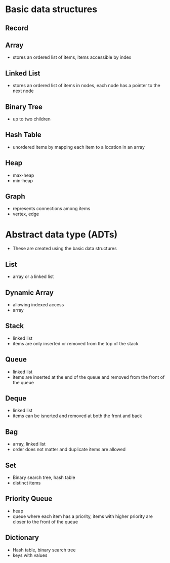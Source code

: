 # Basic data structures

## Record

## Array
- stores an ordered list of items, items accessible by index
## Linked List
- stores an ordered list of items in nodes, each node has a pointer to the next node
## Binary Tree
- up to two children
## Hash Table
- unordered items by mapping each item to a location in an array
## Heap
- max-heap
- min-heap
## Graph
- represents connections among items
- vertex, edge


# Abstract data type (ADTs)
- These are created using the basic data structures

## List
- array or a linked list

## Dynamic Array
- allowing indexed access
- array

## Stack
- linked list
- items are only inserted or removed from the top of the stack

## Queue
- linked list
- items are inserted at the end of the queue and removed from the front of the queue

## Deque
- linked list
- items can be isnerted and removed at both the front and back

## Bag
- array, linked list
- order does not matter and duplicate items are allowed

## Set
- Binary search tree, hash table
- distinct items

## Priority Queue
- heap
- queue where each item has a priority, items with higher priority are closer to the front of the queue

## Dictionary
- Hash table, binary search tree
- keys with values